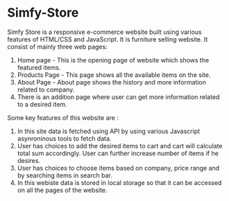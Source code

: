 # Simfy-Store
Simfy Store is a responsive e-commerce website built using various features of HTML/CSS and JavaScript. It is furniture selling website. 
It consist of mainly three web pages:
1. Home page - This is the opening page of website which shows the featured items.
2. Products Page - This page shows all the available items on the site.
3. About Page - About page shows the history and more information related to company.
4. There is an addition page where user can get more information related to a desired item.

Some key features of this website are : 
1. In this site data is fetched using API by using various Javascript asynroninous tools to fetch data.
2. User has choices to add the desired items to cart and cart will calculate total sum accordingly. User can further increase number of items if he desires.
3. User has choices to choose items based on company, price range and by searching items in search bar.
4. In this webiste data is stored in local storage so that it can be accessed on all the pages of the website.
